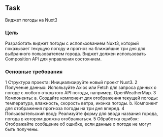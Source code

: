 ## Task

Виджет погоды на Nuxt3

### Цель

Разработать виджет погоды с использованием Nuxt3, который
показывает текущую погоду и прогноз на ближайшие три дня для
выбранного пользователем города. Виджет должен использовать
Composition API для управления состоянием.

### Основные требования

1 Структура проекта: Инициализируйте новый проект Nuxt3.
2 Получение данных: Используйте Axios или Fetch для запроса
данных о погоде с любого открытого API погоды, например,
OpenWeatherMap.
3 Компоненты:
a. Создайте компонент для отображения текущей погоды:
температура, влажность, скорость ветра, иконка погоды.
b. Компонент для отображения прогноза погоды на три дня
вперед.
4 Пользовательский ввод: Реализуйте форму для ввода названия
города, погода в котором должна отображаться.
5 Обработка ошибок: Отображайте сообщение об ошибке, если
данные о погоде не могут быть получены.